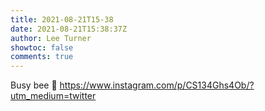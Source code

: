 ```yaml
---
title: 2021-08-21T15-38
date: 2021-08-21T15:38:37Z
author: Lee Turner
showtoc: false
comments: true
---
```


Busy bee 🐝 https://www.instagram.com/p/CS134Ghs4Ob/?utm_medium=twitter

